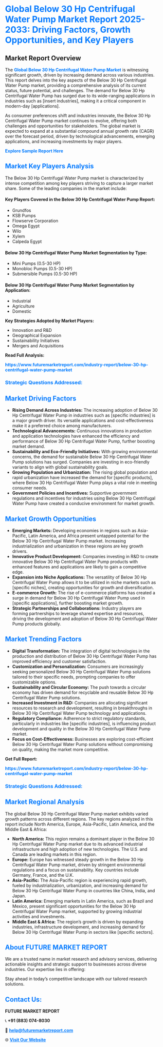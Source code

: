 <h1 style="color: #007BFF;">Global Below 30 Hp Centrifugal Water Pump Market Report 2025-2033: Driving Factors, Growth Opportunities, and Key Players</h1>

<section id="overview">
<h2>Market Report Overview</h2>
<p>The <a href="https://www.futuremarketreport.com/industry-report/below-30-hp-centrifugal-water-pump-market" style="color: #007BFF; text-decoration: none;"><strong>Global Below 30 Hp Centrifugal Water Pump Market</strong></a> is witnessing significant growth, driven by increasing demand across various industries. This report delves into the key aspects of the Below 30 Hp Centrifugal Water Pump market, providing a comprehensive analysis of its current status, future potential, and challenges. The demand for Below 30 Hp Centrifugal Water Pump has surged due to its wide-ranging applications in industries such as [insert industries], making it a critical component in modern-day [applications].</p>
<p>As consumer preferences shift and industries innovate, the Below 30 Hp Centrifugal Water Pump market continues to evolve, offering both challenges and opportunities for stakeholders. The global market is expected to expand at a substantial compound annual growth rate (CAGR) over the forecast period, driven by technological advancements, emerging applications, and increasing investments by major players.</p>
</section>

<section id="overview">
<p><a href="https://www.futuremarketreport.com/request-sample/reportId=54263" style="color: #007BFF; text-decoration: none;"><strong>Explore Sample Report Here</strong></a></p>
</section>

<section id="key-players">
<h2 style="color: #007BFF;">Market Key Players Analysis</h2>
<p>The Below 30 Hp Centrifugal Water Pump market is characterized by intense competition among key players striving to capture a larger market share. Some of the leading companies in the market include:</p>
<h4>Key Players Covered in the Below 30 Hp Centrifugal Water Pump Report:</h4>
<ul><li>Grundfos</li><li>KSB Pumps</li><li>Flowserve Corporation</li><li>Omega Egypt</li><li>Wilo</li><li>Xylem</li><li>Calpeda Egypt</li></ul>
<h4>Below 30 Hp Centrifugal Water Pump Market Segmentation by Type:</h4>
<ul><li>Mini Pumps (0.5-30 HP)</li><li>Monobloc Pumps (0.5-30 HP)</li><li>Submersible Pumps (0.5-30 HP)</li></ul>

<h4>Below 30 Hp Centrifugal Water Pump Market Segmentation by Application:</h4>
<ul><li>Industrial</li><li>Agriculture</li><li>Domestic</li></ul>
<p><strong>Key Strategies Adopted by Market Players:</strong></p>
<ul>
<li>Innovation and R&D</li>
<li>Geographical Expansion</li>
<li>Sustainability Initiatives</li>
<li>Mergers and Acquisitions</li>
</ul>
</section>

<section>
<p><strong>Read Full Analysis: </strong></p><a href="https://www.futuremarketreport.com/industry-report/below-30-hp-centrifugal-water-pump-market" style="color: #007BFF; text-decoration: none;"><strong>https://www.futuremarketreport.com/industry-report/below-30-hp-centrifugal-water-pump-market</strong></a>
<h3 style="color: #007BFF;">Strategic Questions Addressed:</h3>
</section>

<section id="driving-factors">
<h2 style="color: #007BFF;">Market Driving Factors</h2>
<ul>
<li><strong>Rising Demand Across Industries:</strong> The increasing adoption of Below 30 Hp Centrifugal Water Pump in industries such as [specific industries] is a major growth driver. Its versatile applications and cost-effectiveness make it a preferred choice among manufacturers.</li>
<li><strong>Technological Advancements:</strong> Continuous innovations in production and application technologies have enhanced the efficiency and performance of Below 30 Hp Centrifugal Water Pump, further boosting market demand.</li>
<li><strong>Sustainability and Eco-Friendly Initiatives:</strong> With growing environmental concerns, the demand for sustainable Below 30 Hp Centrifugal Water Pump solutions has surged. Companies are investing in eco-friendly variants to align with global sustainability goals.</li>
<li><strong>Growing Population and Urbanization:</strong> The rising global population and rapid urbanization have increased the demand for [specific products], where Below 30 Hp Centrifugal Water Pump plays a vital role in meeting consumer needs.</li>
<li><strong>Government Policies and Incentives:</strong> Supportive government regulations and incentives for industries using Below 30 Hp Centrifugal Water Pump have created a conducive environment for market growth.</li>
</ul>
</section>

<section id="growth-opportunities">
<h2 style="color: #007BFF;">Market Growth Opportunities</h2>
<ul>
<li><strong>Emerging Markets:</strong> Developing economies in regions such as Asia-Pacific, Latin America, and Africa present untapped potential for the Below 30 Hp Centrifugal Water Pump market. Increasing industrialization and urbanization in these regions are key growth drivers.</li>
<li><strong>Innovative Product Development:</strong> Companies investing in R&D to create innovative Below 30 Hp Centrifugal Water Pump products with enhanced features and applications are likely to gain a competitive edge.</li>
<li><strong>Expansion into Niche Applications:</strong> The versatility of Below 30 Hp Centrifugal Water Pump allows it to be utilized in niche markets such as [specific niches], creating opportunities for growth and diversification.</li>
<li><strong>E-commerce Growth:</strong> The rise of e-commerce platforms has created a surge in demand for Below 30 Hp Centrifugal Water Pump used in [specific applications], further boosting market growth.</li>
<li><strong>Strategic Partnerships and Collaborations:</strong> Industry players are forming partnerships to leverage shared expertise and resources, driving the development and adoption of Below 30 Hp Centrifugal Water Pump products globally.</li>
</ul>
</section>

<section id="trending-factors">
<h2 style="color: #007BFF;">Market Trending Factors</h2>
<ul>
<li><strong>Digital Transformation:</strong> The integration of digital technologies in the production and distribution of Below 30 Hp Centrifugal Water Pump has improved efficiency and customer satisfaction.</li>
<li><strong>Customization and Personalization:</strong> Consumers are increasingly seeking personalized Below 30 Hp Centrifugal Water Pump solutions tailored to their specific needs, prompting companies to offer customizable options.</li>
<li><strong>Sustainability and Circular Economy:</strong> The push towards a circular economy has driven demand for recyclable and reusable Below 30 Hp Centrifugal Water Pump solutions.</li>
<li><strong>Increased Investment in R&D:</strong> Companies are allocating significant resources to research and development, resulting in breakthroughs in Below 30 Hp Centrifugal Water Pump technology and applications.</li>
<li><strong>Regulatory Compliance:</strong> Adherence to strict regulatory standards, particularly in industries like [specific industries], is influencing product development and quality in the Below 30 Hp Centrifugal Water Pump market.</li>
<li><strong>Focus on Cost-Effectiveness:</strong> Businesses are exploring cost-efficient Below 30 Hp Centrifugal Water Pump solutions without compromising on quality, making the market more competitive.</li>
</ul>
</section>

<section>
<p><strong>Get Full Report: </strong></p><a href="https://www.futuremarketreport.com/industry-report/below-30-hp-centrifugal-water-pump-market" style="color: #007BFF; text-decoration: none;"><strong>https://www.futuremarketreport.com/industry-report/below-30-hp-centrifugal-water-pump-market</strong></a>
<h3 style="color: #007BFF;">Strategic Questions Addressed:</h3>
</section>


<section id="regional-analysis">
<h2 style="color: #007BFF;">Market Regional Analysis</h2>
<p>The global Below 30 Hp Centrifugal Water Pump market exhibits varied growth patterns across different regions. The key regions analyzed in this report include North America, Europe, Asia-Pacific, Latin America, and the Middle East & Africa:</p>
<ul>
<li><strong>North America:</strong> This region remains a dominant player in the Below 30 Hp Centrifugal Water Pump market due to its advanced industrial infrastructure and high adoption of new technologies. The U.S. and Canada are leading markets in this region.</li>
<li><strong>Europe:</strong> Europe has witnessed steady growth in the Below 30 Hp Centrifugal Water Pump market, driven by stringent environmental regulations and a focus on sustainability. Key countries include Germany, France, and the U.K.</li>
<li><strong>Asia-Pacific:</strong> The Asia-Pacific region is experiencing rapid growth, fueled by industrialization, urbanization, and increasing demand for Below 30 Hp Centrifugal Water Pump in countries like China, India, and Japan.</li>
<li><strong>Latin America:</strong> Emerging markets in Latin America, such as Brazil and Mexico, present significant opportunities for the Below 30 Hp Centrifugal Water Pump market, supported by growing industrial activities and investments.</li>
<li><strong>Middle East & Africa:</strong> The region’s growth is driven by expanding industries, infrastructure development, and increasing demand for Below 30 Hp Centrifugal Water Pump in sectors like [specific sectors].</li>
</ul>
</section>

<footer>
<h2 style="color: #007BFF;">About FUTURE MARKET REPORT</h2>
<p>We are a trusted name in market research and advisory services, delivering actionable insights and strategic support to businesses across diverse industries. Our expertise lies in offering:</p>

<p>Stay ahead in today’s competitive landscape with our tailored research solutions.</p>

<h2 style="color: #007BFF;">Contact Us:</h2>
<p><strong>FUTURE MARKET REPORT</strong></p>
<p>📞 <strong>+91 (883) 074-8030</strong></p>
<p>📧 <strong><a href="mailto:help@futuremarketreport.com" style="color: #007BFF;">help@futuremarketreport.com</a></strong></p>
<p>🌐 <strong><a href="https://www.futuremarketreport.com/" style="color: #007BFF;">Visit Our Website</a></strong></p>
</footer>